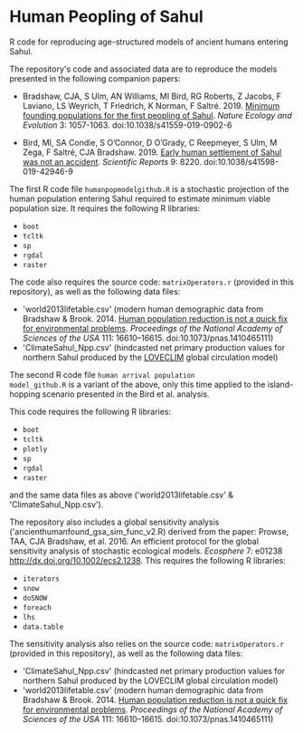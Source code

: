 # Human Peopling of Sahul
R code for reproducing age-structured models of ancient humans entering Sahul.

The repository's code and associated data are to reproduce the models presented in the following companion papers:

- Bradshaw, CJA, S Ulm, AN Williams, MI Bird, RG Roberts, Z Jacobs, F Laviano, LS Weyrich, T Friedrich, K Norman, F Saltré. 2019. <a href="http://doi.org/10.1038/s41559-019-0902-6">Minimum founding populations for the first peopling of Sahul</a>. <i>Nature Ecology and Evolution</i> 3: 1057-1063. doi:10.1038/s41559-019-0902-6

- Bird, MI, SA Condie, S O’Connor, D O’Grady, C Reepmeyer, S Ulm, M Zega, F Saltré, CJA Bradshaw. 2019. <a href="http://doi.org/10.1038/s41598-019-42946-9">Early human settlement of Sahul was not an accident</a>. <i>Scientific Reports</i> 9: 8220. doi:10.1038/s41598-019-42946-9

The first R code file <code>humanpopmodelgithub.R</code> is a stochastic projection of the human population entering Sahul required to estimate minimum viable population size. It requires the following R libraries:

- <code>boot</code>
- <code>tcltk</code>
- <code>sp</code>
- <code>rgdal</code>
- <code>raster</code>

The code also requires the source code: <code>matrixOperators.r</code> (provided in this repository), as well as the following data files:

- 'world2013lifetable.csv' (modern human demographic data from Bradshaw & Brook. 2014. <a href="http://doi.org/10.1073/pnas.1410465111">Human population reduction is not a quick fix for environmental problems</a>. <i>Proceedings of the National Academy of Sciences of the USA</i> 111: 16610–16615. doi:10.1073/pnas.1410465111)
- 'ClimateSahul_Npp.csv' (hindcasted net primary production values for northern Sahul produced by the <a href="https://gmd.copernicus.org/articles/3/603/2010/">LOVECLIM</a> global circulation model)


The second R code file <code>human arrival population model_github.R</code> is a variant of the above, only this time applied to the island-hopping scenario presented in the Bird et al. analysis.

This code requires the following R libraries:

- <code>boot</code>
- <code>tcltk</code>
- <code>plotly</code>
- <code>sp</code>
- <code>rgdal</code>
- <code>raster</code>

and the same data files as above ('world2013lifetable.csv' & 'ClimateSahul_Npp.csv').


The repository also includes a global sensitivity analysis ('ancienthumanfound_gsa_sim_func_v2.R) derived from the paper: Prowse, TAA, CJA Bradshaw, et al. 2016. An efficient protocol for the global sensitivity analysis of stochastic ecological models. <i>Ecosphere</i> 7: e01238 http://dx.doi.org/10.1002/ecs2.1238. This requires the following R libraries:

- <code>iterators</code>
- <code>snow</code>
- <code>doSNOW</code>
- <code>foreach</code>
- <code>lhs</code>
- <code>data.table</code>

The sensitivity analysis also relies on the source code: <code>matrixOperators.r</code> (provided in this repository), as well as the following data files:

- 'ClimateSahul_Npp.csv' (hindcasted net primary production values for northern Sahul produced by the LOVECLIM global circulation model)
- 'world2013lifetable.csv' (modern human demographic data from Bradshaw & Brook. 2014. <a href="http://doi.org/10.1073/pnas.1410465111">Human population reduction is not a quick fix for environmental problems</a>. <i>Proceedings of the National Academy of Sciences of the USA</i> 111: 16610–16615. doi:10.1073/pnas.1410465111)

